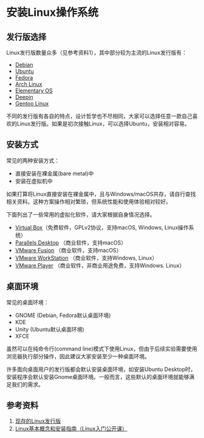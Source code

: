 # 安装Linux操作系统

## 发行版选择

Linux发行版数量众多（见参考资料1），其中部分较为主流的Linux发行版有：

* [Debian](https://www.debian.org/releases/stable/installmanual)
* [Ubuntu](https://www.ubuntu.com/download/desktop/install-ubuntu-desktop)
* [Fedora](https://docs.fedoraproject.org/en-US/Fedora/25/html/Installation_Guide/index.html)
* [Arch Linux](https://wiki.archlinux.org/index.php/Installation_guide_(简体中文))
* [Elementary OS](https://elementary.io/zh_CN/docs/installation#installation)
* [Deepin](https://wiki.deepin.org/?title=原生安装)
* [Gentoo Linux](https://www.gentoo.org/get-started/)

不同的发行版有各自的特点，设计哲学也不尽相同，大家可以选择任意一款自己喜欢的Linux发行版。如果是初次接触Linux，可以选择Ubuntu，安装相对容易。

## 安装方式

常见的两种安装方式：

* 直接安装在裸金属(bare metal)中
* 安装在虚拟机中

如果打算将Linux直接安装在裸金属中，且与Windows/macOS共存，请自行查找相关资料。这种方案操作相对繁琐，但系统性能和使用体验相对较好。

下面列出了一些常用的虚拟化软件，请大家根据自身情况选择。

* [Virtual Box](https://www.virtualbox.org)（免费软件，GPLv2协议，支持macOS, Windows, Linux操作系统）
* [Parallels Desktop](http://www.parallels.com/products/desktop/) （商业软件，支持macOS）
* [VMware Fusion](http://www.vmware.com/products/fusion.html) （商业软件，支持macOS）
* [VMware WorkStation](http://www.vmware.com/products/workstation.html) （商业软件，支持Windows, Linux）
* [VMware Player](http://www.vmware.com/products/player.html) （商业软件，非商业用途免费，支持Windows. Linux）

## 桌面环境

常见的桌面环境：

* GNOME (Debian, Fedora默认桌面环境)
* KDE
* Unity (Ubuntu默认桌面环境)
* XFCE

虽然可以在纯命令行(command line)模式下使用Linux，但由于后续实验需要使用浏览器执行部分操作，因此建议大家安装至少一种桌面环境。

许多面向桌面用户的发行版都会默认安装桌面环境，如安装Ubuntu Desktop时，安装程序会默认安装Gnome桌面环境。一般而言，这些默认的桌面环境就能够满足我们的需求。

## 参考资料

1. [现存的Linux发行版](https://upload.wikimedia.org/wikipedia/commons/1/1b/Linux_Distribution_Timeline.svg)
2. [Linux基本概念和安装指南（Linux入门公开课）](https://ftp.ustclug.org/course/)
